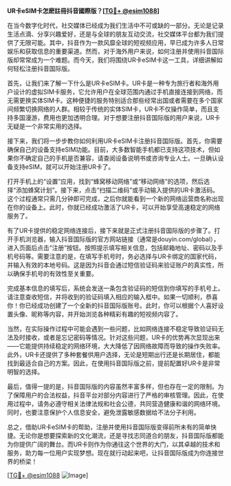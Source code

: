 **UR卡eSIM卡怎麽註冊抖音國際版？[[TG💪+ @esim1088](https://t.me/s/esim1088)]**

在当今数字化时代，社交媒体已经成为我们生活中不可或缺的一部分。无论是记录生活点滴、分享兴趣爱好，还是与全球的朋友互动交流，社交媒体平台都为我们提供了无限可能。其中，抖音作为一款风靡全球的短视频应用，早已成为许多人日常娱乐和获取信息的重要渠道。然而，对于海外用户来说，如何注册并使用抖音国际版却常常成为一个难题。而今天，我们将围绕UR卡eSIM卡这一工具，详细讲解如何轻松注册抖音国际版。

首先，让我们来了解一下什么是UR卡eSIM卡。UR卡是一种专为旅行者和海外用户设计的虚拟SIM卡服务，它允许用户在全球范围内通过手机直接连接到网络，而无需更换实体SIM卡。这种便捷的服务特别适合那些经常出国或者需要在多个国家间频繁切换网络的人群。相较于传统的实体SIM卡，UR卡不仅操作简单，而且支持多国漫游，费用也更加透明合理。对于想要注册抖音国际版的用户来说，UR卡无疑是一个非常实用的选择。

接下来，我们将一步步教你如何利用UR卡eSIM卡注册抖音国际版。首先，你需要确保自己的设备支持eSIM功能。目前，大多数智能手机都已支持这项技术，但如果你不确定自己的手机是否兼容，请查阅设备说明书或咨询专业人士。一旦确认设备支持eSIM，就可以开始注册UR卡了。

打开手机上的“设置”应用，找到“蜂窝移动网络”或“移动网络”的选项，然后选择“添加蜂窝计划”。接下来，点击“扫描二维码”或手动输入提供的UR卡激活码。这个过程通常只需几分钟即可完成，之后你就能看到一个新的网络运营商名称出现在你的设备上。此时，你就已经成功激活了UR卡，可以开始享受高速稳定的网络服务了。

有了UR卡提供的稳定网络连接后，接下来就是正式注册抖音国际版的步骤了。打开手机浏览器，输入抖音国际版的官方网站链接（通常是douyin.com/global），进入页面后点击“注册”按钮。按照提示填写相关信息，包括邮箱地址、密码以及手机号码等。需要注意的是，在填写手机号时，务必选择与UR卡绑定的国家代码，并输入有效的本地号码。这是因为抖音会通过短信验证码来验证账户的真实性，所以确保手机号的有效性至关重要。

完成基本信息的填写后，系统会发送一条包含验证码的短信到你填写的手机号上。请注意查收短信，并将收到的验证码填入相应的输入框中。如果一切顺利，恭喜你！你已经成功创建了一个全新的抖音国际版账号。此时，你可以根据个人喜好设置头像、昵称等内容，并开始浏览各种精彩有趣的短视频内容了。

当然，在实际操作过程中可能会遇到一些问题，比如网络连接不稳定导致验证码无法及时接收，或者是忘记密码等情况。针对这些问题，UR卡的优势再次显现出来——它能提供持续稳定的网络环境，大大降低了因网络故障而导致的操作失败率。此外，UR卡还提供了多种套餐供用户选择，无论是短期出行还是长期居住，都能找到最适合自己的方案。因此，在使用抖音国际版之前，提前配置好UR卡是非常明智的选择。

最后，值得一提的是，抖音国际版的内容虽然丰富多样，但也存在一定的限制。为了保障用户的合法权益，抖音平台对部分内容进行了严格的审核管理。因此，在使用过程中，请务必遵守相关法律法规和社会公德，共同营造健康和谐的网络环境。同时，也要注意保护个人信息安全，避免泄露敏感数据给不法分子利用。

总之，借助UR卡eSIM卡的帮助，注册并使用抖音国际版变得前所未有的简单快捷。无论你是想要探索新的文化潮流，还是寻找志同道合的朋友，抖音国际版都能为你提供广阔的舞台。而UR卡则作为你通往这个世界的大门，以其卓越的技术和服务，助力每一位用户实现梦想。现在就行动起来吧，让抖音国际版成为你连接世界的桥梁！

[[TG💪+ @esim1088](https://t.me/s/esim1088) ![Image](https://i.postimg.cc/4NQfJmqS/Snipaste-2025-05-13-00-14-12.png)]